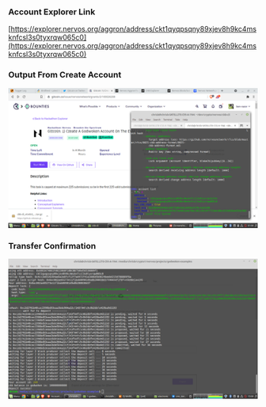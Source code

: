 ### Account Explorer Link
[https://explorer.nervos.org/aggron/address/ckt1qyqpsqny89xjev8h9kc4msknfcsl3s0tyxrqw065c0](https://explorer.nervos.org/aggron/address/ckt1qyqpsqny89xjev8h9kc4msknfcsl3s0tyxrqw065c0)

### Output From Create Account
![Output from create godwoken account](https://github.com/ben-razor/nervos-hackathon/blob/main/1-godwoken/Screenshot%20from%202021-08-05%2001-06-15.png)

### Transfer Confirmation
![Transfer confirmation](https://github.com/ben-razor/nervos-hackathon/blob/main/1-godwoken/transfer-confirmation.png)
